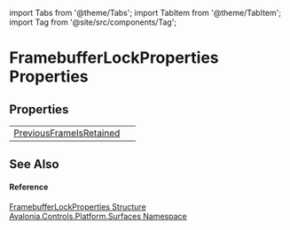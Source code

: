 import Tabs from '@theme/Tabs'; 
import TabItem from '@theme/TabItem'; 
import Tag from '@site/src/components/Tag'; 

# FramebufferLockProperties Properties




## Properties
<table>
<tr>
<td><a href="P_Avalonia_Controls_Platform_Surfaces_FramebufferLockProperties_PreviousFrameIsRetained">PreviousFrameIsRetained</a></td>
<td> </td>
</tr>
</table>

## See Also


#### Reference
<a href="T_Avalonia_Controls_Platform_Surfaces_FramebufferLockProperties">FramebufferLockProperties Structure</a>  
<a href="N_Avalonia_Controls_Platform_Surfaces">Avalonia.Controls.Platform.Surfaces Namespace</a>  
